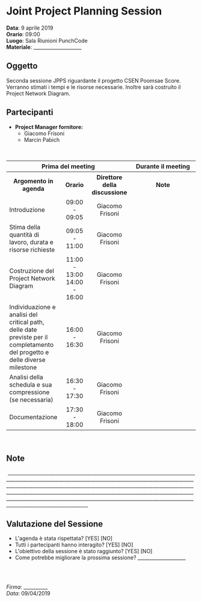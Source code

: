 # Joint Project Planning Session

**Data**: 9 aprile 2019  
**Orario**: 09:00  
**Luogo**: Sala Riunioni PunchCode  
**Materiale**: ____________________

## Oggetto
Seconda sessione JPPS riguardante il progetto CSEN Poomsae Score. Verranno stimati i tempi e le risorse necessarie. Inoltre sarà costruito il Project Network Diagram.

## Partecipanti
- **Project Manager fornitore:**
    - Giacomo Frisoni
    - Marcin Pabich

<br/>

<table>
    <tr>
        <th colspan="3">Prima del meeting</th>
        <th colspan="1">Durante il meeting</th>
    </tr>
    <tr>
        <th width="20%">Argomento in agenda</th>
        <th width="15%">Orario</th>
        <th width="20%">Direttore della discussione</th>
        <th width="35%">Note</th>
    </tr>
    <tr>
        <td>Introduzione</td>
        <td align="center">09:00 - 09:05</td>
        <td align="center">Giacomo Frisoni</td>
        <td align="center"></td>
    </tr>
    <tr>
        <td>Stima della quantità di lavoro, durata e risorse richieste</td>
        <td align="center">09:05 - 11:00</td>
        <td align="center">Giacomo Frisoni</td>
        <td align="center"></td>
    </tr>
    <tr>
        <td>Costruzione del Project Network Diagram</td>
        <td align="center">
            11:00 - 13:00<br/>
            14:00 - 16:00
        </td>
        <td align="center">Giacomo Frisoni</td>
        <td align="center"></td>
    </tr>
    <tr>
        <td>Individuazione e analisi del critical path, delle date previste per il completamento del progetto e delle diverse milestone</td>
        <td align="center">16:00 - 16:30</td>
        <td align="center">Giacomo Frisoni</td>
        <td align="center"></td>
    </tr>
    <tr>
        <td>Analisi della schedula e sua compressione (se necessaria)</td>
        <td align="center">16:30 - 17:30</td>
        <td align="center">Giacomo Frisoni</td>
        <td align="center"></td>
    </tr>
    <tr>
        <td>Documentazione</td>
        <td align="center">17:30 - 18:00</td>
        <td align="center">Giacomo Frisoni</td>
        <td align="center"></td>
    </tr>
</table>

<br/>

## Note
 ________________________________________________________________________________________________________________________________________________________________________________________________________________________________________________________________________________________________________________________________________________________________________________________________________________________________________

## Valutazione del Sessione
 - L'agenda è stata rispettata? [YES] [NO]
 - Tutti i partecipanti hanno interagito? [YES] [NO]
 - L'obiettivo della sessione è stato raggiunto? [YES] [NO]
 - Come potrebbe migliorare la prossima sessione? ____________________

<br/>

##

*Firma*: __________  
*Data*: 09/04/2019